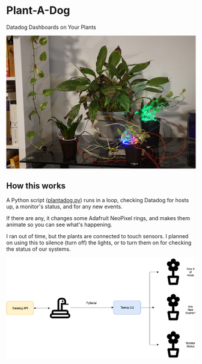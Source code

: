 # Plant-A-Dog
Datadog Dashboards on Your Plants

![Plant a Dog in Action](https://github.com/burningion/plantadog/raw/master/images/plantadog.jpg)

## How this works

A Python script ([plantadog.py](https://github.com/burningion/plantadog/blob/master/plantadog.py)) runs in a loop, checking Datadog for hosts up, a monitor's status, and for any new events.

If there are any, it changes some Adafruit NeoPixel rings, and makes them animate so you can see what's happening.

I ran out of time, but the plants are connected to touch sensors. I planned on using this to silence (turn off) the lights, or to turn them on for checking the status of our systems.

![Plant a Dog Architecture](https://raw.githubusercontent.com/burningion/plantadog/master/images/architecture.png)
